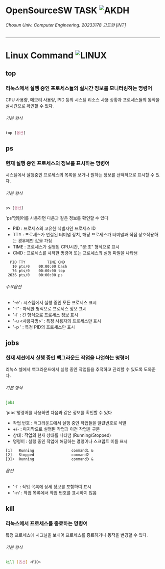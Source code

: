 # OpenSourceSW TASK ![AKDH](https://github.com/AKDHyun/OpenSourceSW_TASK/assets/132863580/096c81f4-14fd-45bd-84b7-7304e5596349)
###### Chosun Univ. Computer Engineering. 20233178 고도현 [iNT]

---

# Linux Command ![LINUX](https://github.com/AKDHyun/OpenSourceSW_TASK/assets/132863580/238dd7ec-55f5-457f-923d-3288c8266ebc)






## top
### 리눅스에서 실행 중인 프로세스들의 실시간 정보를 모니터링하는 명령어
CPU 사용량, 메모리 사용량, PID 등의 시스템 리소스 사용 상황과 프로세스들의 동작을 실시간으로 확인할 수 있다.

###### 기본 형식
```css
top [옵션]
```



## ps
### 현재 실행 중인 프로세스의 정보를 표시하는 명령어
시스템에서 실행중인 프로세스의 목록을 보거나 원하는 정보를 선택적으로 표시할 수 있다.

###### 기본 형식
```css
ps [옵션]
```
'ps'명령어를 사용하면 다음과 같은 정보를 확인할 수 있다
+ PID : 프로세스의 고유한 식별자인 프로세스 ID
+ TTY : 프로세스가 연결된 터미널 장치, 해당 프로세스가 터미널과 직접 상호작용하는 경우에만 값을 가짐
+ TIME : 프로세스가 실행된 CPU시간, "분:초" 형식으로 표시
+ CMD : 프로세스를 시작한 명령어 또는 프로세스의 실행 파일을 나타냄
```
  PID TTY          TIME CMD
   10 pts/0    00:00:00 bash
   76 pts/0    00:00:00 top
 2636 pts/0    00:00:00 ps
```
###### 주요옵션
+ '-e' : 시스템에서 실행 중인 모든 프로세스 표시
+ '-f' : 자세한 형식으로 프로세스 정보 표시
+ '-l' : 긴 형식으로 프로세스 정보 표시
+ '-u <사용자명>' : 특정 사용자의 프로세스만 표시
+ '-p <PID>' : 특정 PID의 프로세스만 표시


## jobs
### 현재 세션에서 실행 중인 백그라운드 작업을 나열하는 명령어
리눅스 쉘에서 백그라운드에서 실행 중인 작업들을 추적하고 관리할 수 있도록 도와준다.

###### 기본 형식
```bash
jobs
```
'jobs'명령어를 사용하면 다음과 같은 정보를 확인할 수 있다
+ 작업 번호 : 백그라운드에서 실행 중인 작업들을 일련번호로 식별
+ +/- : 마지막으로 실행된 작업과 이전 작업을 구분
+ 상태 : 작업의 현재 상태를 나타냄 (Running/Stopped)
+ 명령어 : 실행 중인 작업에 해당하는 명령어나 스크립트 이름 표시
```
[1]   Running                 command1 &
[2]-  Stopped                 command2
[3]+  Running                 command3 &
```

###### 옵션
+ '-l' : 작업 목록에 상세 정보를 포함하여 표시
+ '-n' : 작업 목록에서 작업 번호를 표시하지 않음



## kill
### 리눅스에서 프로세스를 종료하는 명령어
특정 프로세스에 시그널을 보내어 프로세스를 종료하거나 동작을 변경할 수 있다.

###### 기본 형식
```bash
kill [옵션] <PID>
```

